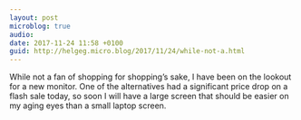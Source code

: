 ```yaml
---
layout: post
microblog: true
audio: 
date: 2017-11-24 11:58 +0100
guid: http://helgeg.micro.blog/2017/11/24/while-not-a.html
---
```

While not a fan of shopping for shopping’s sake, I have been on the lookout for a new monitor. One of the alternatives had a significant price drop on a flash sale today, so soon I will have a large screen that should be easier on my aging eyes than a small laptop screen. 
